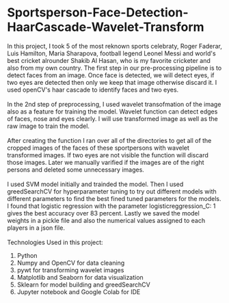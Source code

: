 # Sportsperson-Face-Detection-HaarCascade-Wavelet-Transform
In this project, I took 5 of the most reknown sports celebraty, Roger Faderar, Luis Hamilton, Maria Sharapova, football legend Leonel Messi and world's best cricket alrounder Shakib Al Hasan, who is my favorite cricketer and also from my own country. The first step in our pre-processing pipeline is to detect faces from an image. Once face is detected, we will detect eyes, if two eyes are detected then only we keep that image otherwise discard it. I used openCV's haar cascade to identify faces and two eyes.<Br><Br>
  In the 2nd step of preprocessing, I used wavelet transofmation of the image also as a feature for training the model. Wavelet function can detect edges of faces, nose and eyes clearly. I will use transformed image as well as the raw image to train the model.<Br><Br>
  After creating the function I ran over all of the directories to get all of the cropped images of the faces of these sportpersons with wavelet transformed images. If two eyes are not visible the function will discard those images. Later we manually varified if the images are of the right persons and deleted some unnecessary images.<Br><Br>
  I used SVM model initially and trainded the model. Then I used greedSearchCV for hyperparameter tuning to try out different models with different parameters to find the best fined tuned parameters for the models. I found that logistic regression with the parameter logisticreggression_C: 1 gives the best accuracy over 83 percent. Lastly we saved the model weights in a pickle file and also the numerical values assigned to each players in a json file.<Br><Br>
  Technologies Used in this project:<Br>
  1. Python
  2. Numpy and OpenCV for data cleaning
  3. pywt for transforming wavelet images
  4. Matplotlib and Seaborn for data visualization
  5. Sklearn for model building and greedSearchCV
  6. Jupyter notebook and Google Colab for IDE
